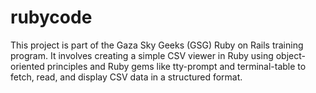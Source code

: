 # rubycode
This project is part of the Gaza Sky Geeks (GSG) Ruby on Rails training program. It involves creating a simple CSV viewer in Ruby using object-oriented principles and Ruby gems like tty-prompt and terminal-table to fetch, read, and display CSV data in a structured format.
